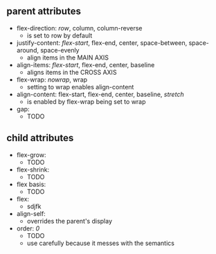 ## parent attributes
- flex-direction: *row*, column, column-reverse
    - is set to row by default
- justify-content: *flex-start*, flex-end, center, space-between, space-around, space-evenly
    - align items in the MAIN AXIS
- align-items: *flex-start*, flex-end, center, baseline
    - aligns items in the CROSS AXIS
- flex-wrap: *nowrap*, wrap
    - setting to wrap enables align-content
- align-content: flex-start, flex-end, center, baseline, *stretch*
    - is enabled by flex-wrap being set to wrap
- gap:
    - TODO

## child attributes
- flex-grow:
    - TODO
- flex-shrink:
    - TODO
- flex basis:
    - TODO
- flex:
    - sdjfk
- align-self:
    - overrides the parent's display
- order: *0*
    - TODO
    - use carefully because it messes with the semantics
